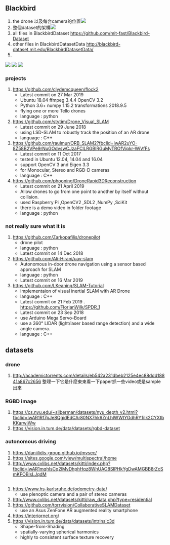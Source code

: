 ## Blackbird
1. the drone 以及每台camera的位置![](http://volibear.cs.nthu.edu.tw:3000/uploads/upload_ff137ef8a84fc05c7e197a74c4114ea6.JPG)
2. 整個dataset的架構![](http://volibear.cs.nthu.edu.tw:3000/uploads/upload_ddbc556667afb70451795a61a9ffe748.JPG)
3. all files in BlackbirdDataset
https://github.com/mit-fast/Blackbird-Dataset
4. other files in BlackbirdDatasetData
http://blackbird-dataset.mit.edu/BlackbirdDatasetData/
5. 
![](http://volibear.cs.nthu.edu.tw:3000/uploads/upload_3759468b40a26dd956f40fa21ef3b158.JPG)
![](http://volibear.cs.nthu.edu.tw:3000/uploads/upload_5d18ad8685e44bbca5850af9edfb6b6f.JPG)
![](http://volibear.cs.nthu.edu.tw:3000/uploads/upload_94a198bf8995a7e72e9ab671ebe56350.JPG)

### projects
1. https://github.com/clydemcqueen/flock2
    - Latest commit on 27 Mar 2019
    - Ubuntu 18.04 ffmpeg 3.4.4 OpenCV 3.2
    - Python 3.6+ numpy 1.15.2 transformations 2018.9.5
    - flying one or more Tello drones
    - language : python
2. https://github.com/stytim/Drone_Visual_SLAM
    - Latest commit on 29 June 2018
    - using LSD-SLAM to robustly track the position of an AR drone
    - language : C++
3. https://github.com/raulmur/ORB_SLAM2?fbclid=IwAR2uYO-8Z58B2VPe9rNuGOdvswCJzaFClLRGBlRGuMyTROfVipkr-WiVfFs
    - Latest commit on 11 Oct 2017
    - tested in Ubuntu 12.04, 14.04 and 16.04
    - support OpenCV 3 and Eigen 3.3
    - for Monocular, Stereo and RGB-D cameras
    - language : C++
4. https://github.com/phooning/DroneRapid3DReconstruction
    - Latest commit on 21 April 2019
    - Allow drones to go from one point to another by itself without collision.
    - used Raspberry Pi ,OpenCV2 ,SDL2 ,NumPy ,SciKit
    - there is a demo video in folder footage
    - language : python

### not really sure what it is
1. https://github.com/Zarkopafilis/dronepilot
    - drone pilot
    - language : python
    - Latest commit on 14 Dec 2018
2. https://github.com/Ali-Hirani/uav-slam
    - Autonomous in-door drone navigation using a sensor based approach for SLAM
    - language : python
    - Latest commit on 16 Mar 2019
3. https://github.com/LKeaning/SLAM-Tutorial
    - implementaion of visual inertial SLAM with AR Drone
    - language : C++
    - Latest commit on 21 Feb 2019
. https://github.com/FlorianWilk/SPDR_1
    - Latest commit on 23 Sep 2018
    - use Arduino Mega Servo-Board
    - use a 360° LIDAR (light/laser based range detection) and a wide angle camera.
    - language : C++

## datasets
### drone
1. http://academictorrents.com/details/eb542a231dbeb2125e4ec88ddd18841a867c2656
整理一下它是什麼東東看一下paper抓一些video或是sample出來
### RGBD image
1. https://cs.nyu.edu/~silberman/datasets/nyu_depth_v2.html?fbclid=IwAR1Rf7pJe8QgidEdCAr80NX7hk9ZnLhlWWtYGdhRY1iIk2CYXtbKKarwiWw
2. https://vision.in.tum.de/data/datasets/rgbd-dataset
### autonomous driving
1. https://daniilidis-group.github.io/mvsec/
2. https://sites.google.com/view/multispectral/home
3. http://www.cvlibs.net/datasets/kitti/index.php?fbclid=IwAR1mqhIsCq2lMvDhphHqz8WhUAO8SlPHkYgDwAMGBB8rZcSmKFOBlsLJqdM
## 
1. https://www.hs-karlsruhe.de/odometry-data/
    - use plenoptic camera and a pair of stereo cameras
2. http://www.cvlibs.net/datasets/kitti/raw_data.php?type=residential
3. https://github.com/torrvision/CollaborativeSLAMDataset
    - use an Asus ZenFone AR augmented reality smartphone
4. https://interiornet.org/
5. https://vision.in.tum.de/data/datasets/intrinsic3d
    - Shape-from-Shading
    - spatially-varying spherical harmonics
    - highly to consistent surface texture recovery

